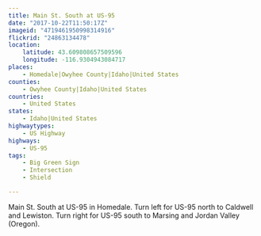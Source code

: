 ```yaml
---
title: Main St. South at US-95
date: "2017-10-22T11:50:17Z"
imageid: "4719461950998314916"
flickrid: "24863134478"
location:
    latitude: 43.609808657509596
    longitude: -116.9304943084717
places:
    - Homedale|Owyhee County|Idaho|United States
counties:
    - Owyhee County|Idaho|United States
countries:
    - United States
states:
    - Idaho|United States
highwaytypes:
    - US Highway
highways:
    - US-95
tags:
    - Big Green Sign
    - Intersection
    - Shield

---
```

Main St. South at US-95 in Homedale.  Turn left for US-95 north to Caldwell and Lewiston.  Turn right for US-95 south to Marsing and Jordan Valley (Oregon).